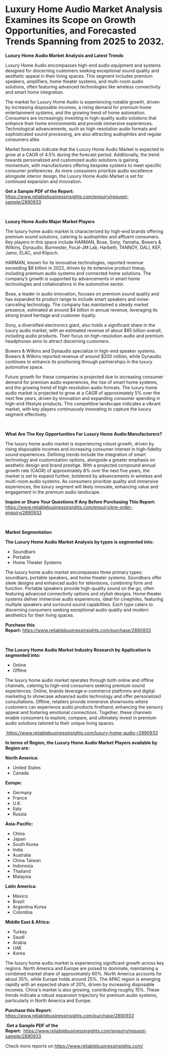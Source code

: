 <p><h1>Luxury Home Audio Market Analysis Examines its Scope on Growth Opportunities, and Forecasted Trends Spanning from 2025 to 2032.</h1></p><p><strong>Luxury Home Audio Market Analysis and Latest Trends</strong></p>
<p><p>Luxury Home Audio encompasses high-end audio equipment and systems designed for discerning customers seeking exceptional sound quality and aesthetic appeal in their living spaces. This segment includes premium speakers, amplifiers, home theater systems, and multi-room audio solutions, often featuring advanced technologies like wireless connectivity and smart home integration.</p><p>The market for Luxury Home Audio is experiencing notable growth, driven by increasing disposable incomes, a rising demand for premium home entertainment systems, and the growing trend of home automation. Consumers are increasingly investing in high-quality audio solutions that enhance their home environments and provide immersive experiences. Technological advancements, such as high-resolution audio formats and sophisticated sound processing, are also attracting audiophiles and regular consumers alike.</p><p>Market forecasts indicate that the Luxury Home Audio Market is expected to grow at a CAGR of 4.5% during the forecast period. Additionally, the trend towards personalized and customized audio solutions is gaining momentum, with manufacturers offering bespoke systems to meet specific consumer preferences. As more consumers prioritize audio excellence alongside interior design, the Luxury Home Audio Market is set for continued expansion and innovation.</p></p>
<p><strong>Get a Sample PDF of the Report:&nbsp;</strong> <a href="https://www.reliablebusinessinsights.com/enquiry/request-sample/2890933?utm_campaign=3170&utm_medium=2&utm_source=Github&utm_content=ia&utm_term=14032025&utm_id=luxury-home-audio">https://www.reliablebusinessinsights.com/enquiry/request-sample/2890933</a></p>
<p>&nbsp;</p>
<p><strong>Luxury Home Audio Major Market Players</strong></p>
<p><p>The luxury home audio market is characterized by high-end brands offering premium sound solutions, catering to audiophiles and affluent consumers. Key players in this space include HARMAN, Bose, Sony, Yamaha, Bowers & Wilkins, Dynaudio, Burmester, Focal-JM Lab, Harbeth, TANNOY, DALI, KEF, Jamo, ELAC, and Klipsch. </p><p>HARMAN, known for its innovative technologies, reported revenue exceeding $8 billion in 2022, driven by its extensive product lineup, including premium audio systems and connected home solutions. The company’s growth is supported by advancements in smart home technologies and collaborations in the automotive sector.</p><p>Bose, a leader in audio innovation, focuses on premium sound quality and has expanded its product range to include smart speakers and noise-canceling technology. The company has maintained a steady market presence, estimated at around $4 billion in annual revenue, leveraging its strong brand heritage and customer loyalty.</p><p>Sony, a diversified electronics giant, also holds a significant share in the luxury audio market, with an estimated revenue of about $85 billion overall, including audio products. Their focus on high-resolution audio and premium headphones aims to attract discerning customers.</p><p>Bowers & Wilkins and Dynaudio specialize in high-end speaker systems. Bowers & Wilkins reported revenue of around $200 million, while Dynaudio continues to enhance its positioning through partnerships in the luxury automotive space.</p><p>Future growth for these companies is projected due to increasing consumer demand for premium audio experiences, the rise of smart home systems, and the growing trend of high-resolution audio formats. The luxury home audio market is projected to grow at a CAGR of approximately 5% over the next few years, driven by innovation and expanding consumer spending in high-end lifestyle products. This competitive landscape indicates a vibrant market, with key players continuously innovating to capture the luxury segment effectively.</p></p>
<p>&nbsp;</p>
<p><strong>What Are The Key Opportunities For Luxury Home Audio Manufacturers?</strong></p>
<p><p>The luxury home audio market is experiencing robust growth, driven by rising disposable incomes and increasing consumer interest in high-fidelity sound experiences. Defining trends include the integration of smart technology and customization options, alongside a greater emphasis on aesthetic design and brand prestige. With a projected compound annual growth rate (CAGR) of approximately 8% over the next five years, the market is set to expand further, bolstered by advancements in wireless and multi-room audio systems. As consumers prioritize quality and immersive experiences, the luxury segment will likely innovate, enhancing value and engagement in the premium audio landscape.</p></p>
<p><strong>Inquire or Share Your Questions If Any Before Purchasing This Report:</strong> <a href="https://www.reliablebusinessinsights.com/enquiry/pre-order-enquiry/2890933?utm_campaign=3170&utm_medium=2&utm_source=Github&utm_content=ia&utm_term=14032025&utm_id=luxury-home-audio">https://www.reliablebusinessinsights.com/enquiry/pre-order-enquiry/2890933</a></p>
<p>&nbsp;</p>
<p><strong>Market Segmentation</strong></p>
<p><strong>The Luxury Home Audio Market Analysis by types is segmented into:</strong></p>
<p><ul><li>Soundbars</li><li>Portable</li><li>Home Theater Systems</li></ul></p>
<p><p>The luxury home audio market encompasses three primary types: soundbars, portable speakers, and home theater systems. Soundbars offer sleek designs and enhanced audio for televisions, combining form and function. Portable speakers provide high-quality sound on the go, often featuring advanced connectivity options and stylish designs. Home theater systems deliver immersive audio experiences, ideal for cinephiles, featuring multiple speakers and surround sound capabilities. Each type caters to discerning consumers seeking exceptional audio quality and modern aesthetics for their living spaces.</p></p>
<p><strong>Purchase this Report:&nbsp;</strong><a href="https://www.reliablebusinessinsights.com/purchase/2890933?utm_campaign=3170&utm_medium=2&utm_source=Github&utm_content=ia&utm_term=14032025&utm_id=luxury-home-audio">https://www.reliablebusinessinsights.com/purchase/2890933</a></p>
<p>&nbsp;</p>
<p><strong>The Luxury Home Audio Market Industry Research by Application is segmented into:</strong></p>
<p><ul><li>Online</li><li>Offline</li></ul></p>
<p><p>The luxury home audio market operates through both online and offline channels, catering to high-end consumers seeking premium sound experiences. Online, brands leverage e-commerce platforms and digital marketing to showcase advanced audio technology and offer personalized consultations. Offline, retailers provide immersive showrooms where customers can experience audio products firsthand, enhancing the sensory appeal and fostering emotional connections. Together, these channels enable consumers to explore, compare, and ultimately invest in premium audio solutions tailored to their unique living spaces.</p></p>
<p><a href="https://www.reliablebusinessinsights.com/luxury-home-audio-r2890933?utm_campaign=3170&utm_medium=2&utm_source=Github&utm_content=ia&utm_term=14032025&utm_id=luxury-home-audio">&nbsp;https://www.reliablebusinessinsights.com/luxury-home-audio-r2890933</a></p>
<p><strong>In terms of Region, the Luxury Home Audio Market Players available by Region are:</strong></p>
<p>
    <p> <strong> North America: </strong>
        <ul>
            <li>United States</li>
            <li>Canada</li>
        </ul>
        </p> 
    <p> <strong> Europe: </strong>
        <ul>
            <li>Germany</li>
            <li>France</li>
            <li>U.K.</li>
            <li>Italy</li>
            <li>Russia</li>
        </ul>
        </p> 
    <p> <strong> Asia-Pacific: </strong>
        <ul>
            <li>China</li>
            <li>Japan</li>
            <li>South Korea</li>
            <li>India</li>
            <li>Australia</li>
            <li>China Taiwan</li>
            <li>Indonesia</li>
            <li>Thailand</li>
            <li>Malaysia</li>
        </ul>
        </p> 
    <p> <strong> Latin America: </strong>
        <ul>
            <li>Mexico</li>
            <li>Brazil</li>
            <li>Argentina Korea</li>
            <li>Colombia</li>
        </ul>
        </p> 
    <p> <strong> Middle East & Africa: </strong>
        <ul>
            <li>Turkey</li>
            <li>Saudi</li>
            <li>Arabia</li>
            <li>UAE</li>
            <li>Korea</li>
        </ul>
    </p>
    </p>
<p><p>The luxury home audio market is experiencing significant growth across key regions. North America and Europe are poised to dominate, maintaining a combined market share of approximately 60%. North America accounts for about 35%, while Europe holds around 25%. The APAC region is emerging rapidly with an expected share of 20%, driven by increasing disposable incomes. China's market is also growing, contributing roughly 15%. These trends indicate a robust expansion trajectory for premium audio systems, particularly in North America and Europe.</p></p>
<p><strong>Purchase this Report: </strong><a href="https://www.reliablebusinessinsights.com/purchase/2890933?utm_campaign=3170&utm_medium=2&utm_source=Github&utm_content=ia&utm_term=14032025&utm_id=luxury-home-audio">https://www.reliablebusinessinsights.com/purchase/2890933</a></p>
<p>&nbsp;<strong>Get a Sample PDF of the Report:&nbsp;&nbsp;</strong><a href="https://www.reliablebusinessinsights.com/enquiry/request-sample/2890933?utm_campaign=3170&utm_medium=2&utm_source=Github&utm_content=ia&utm_term=14032025&utm_id=luxury-home-audio">https://www.reliablebusinessinsights.com/enquiry/request-sample/2890933</a></p>
<p><strong></strong></p>
<p>Check more reports on <a href="https://www.reliablebusinessinsights.com/?utm_campaign=3170&utm_medium=2&utm_source=Github&utm_content=ia&utm_term=14032025&utm_id=luxury-home-audio">https://www.reliablebusinessinsights.com/</a></p>